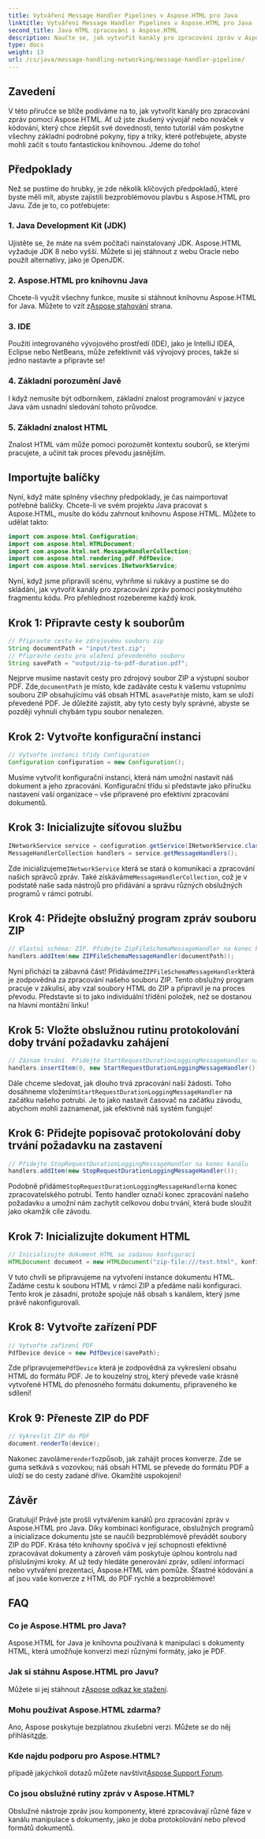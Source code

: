 ```yaml
---
title: Vytváření Message Handler Pipelines v Aspose.HTML pro Java
linktitle: Vytváření Message Handler Pipelines v Aspose.HTML pro Java
second_title: Java HTML zpracování s Aspose.HTML
description: Naučte se, jak vytvořit kanály pro zpracování zpráv v Aspose.HTML pro Java, pomocí tohoto podrobného průvodce krok za krokem. Převeďte ZIP do PDF bez námahy.
type: docs
weight: 13
url: /cs/java/message-handling-networking/message-handler-pipeline/
---
```

## Zavedení
V této příručce se blíže podíváme na to, jak vytvořit kanály pro zpracování zpráv pomocí Aspose.HTML. Ať už jste zkušený vývojář nebo nováček v kódování, který chce zlepšit své dovednosti, tento tutoriál vám poskytne všechny základní podrobné pokyny, tipy a triky, které potřebujete, abyste mohli začít s touto fantastickou knihovnou. Jdeme do toho!
## Předpoklady
Než se pustíme do hrubky, je zde několik klíčových předpokladů, které byste měli mít, abyste zajistili bezproblémovou plavbu s Aspose.HTML pro Javu. Zde je to, co potřebujete:
### 1. Java Development Kit (JDK)
Ujistěte se, že máte na svém počítači nainstalovaný JDK. Aspose.HTML vyžaduje JDK 8 nebo vyšší. Můžete si jej stáhnout z webu Oracle nebo použít alternativy, jako je OpenJDK.
### 2. Aspose.HTML pro knihovnu Java
 Chcete-li využít všechny funkce, musíte si stáhnout knihovnu Aspose.HTML for Java. Můžete to vzít z[Aspose stahování](https://releases.aspose.com/html/java/) strana.
### 3. IDE
Použití integrovaného vývojového prostředí (IDE), jako je IntelliJ IDEA, Eclipse nebo NetBeans, může zefektivnit váš vývojový proces, takže si jedno nastavte a připravte se!
### 4. Základní porozumění Javě
I když nemusíte být odborníkem, základní znalost programování v jazyce Java vám usnadní sledování tohoto průvodce.
### 5. Základní znalost HTML
Znalost HTML vám může pomoci porozumět kontextu souborů, se kterými pracujete, a učinit tak proces převodu jasnějším.
## Importujte balíčky
Nyní, když máte splněny všechny předpoklady, je čas naimportovat potřebné balíčky. Chcete-li ve svém projektu Java pracovat s Aspose.HTML, musíte do kódu zahrnout knihovnu Aspose.HTML. Můžete to udělat takto:
```java
import com.aspose.html.Configuration;
import com.aspose.html.HTMLDocument;
import com.aspose.html.net.MessageHandlerCollection;
import com.aspose.html.rendering.pdf.PdfDevice;
import com.aspose.html.services.INetworkService;
```
Nyní, když jsme připravili scénu, vyhrňme si rukávy a pustíme se do skládání, jak vytvořit kanály pro zpracování zpráv pomocí poskytnutého fragmentu kódu. Pro přehlednost rozebereme každý krok.
## Krok 1: Připravte cesty k souborům

```java
// Připravte cestu ke zdrojovému souboru zip
String documentPath = "input/test.zip";
// Připravte cestu pro uložení převedeného souboru
String savePath = "output/zip-to-pdf-duration.pdf";
```

 Nejprve musíme nastavit cesty pro zdrojový soubor ZIP a výstupní soubor PDF. Zde,`documentPath` je místo, kde zadáváte cestu k vašemu vstupnímu souboru ZIP obsahujícímu váš obsah HTML a`savePath`je místo, kam se uloží převedené PDF. Je důležité zajistit, aby tyto cesty byly správné, abyste se později vyhnuli chybám typu soubor nenalezen.
## Krok 2: Vytvořte konfigurační instanci

```java
// Vytvořte instanci třídy Configuration
Configuration configuration = new Configuration();
```

Musíme vytvořit konfigurační instanci, která nám umožní nastavit náš dokument a jeho zpracování. Konfigurační třídu si představte jako příručku nastavení vaší organizace – vše připravené pro efektivní zpracování dokumentů.
## Krok 3: Inicializujte síťovou službu

```java
INetworkService service = configuration.getService(INetworkService.class);
MessageHandlerCollection handlers = service.getMessageHandlers();
```

 Zde inicializujeme`INetworkService` která se stará o komunikaci a zpracování našich správců zpráv. Také získáváme`MessageHandlerCollection`, což je v podstatě naše sada nástrojů pro přidávání a správu různých obslužných programů v rámci potrubí.
## Krok 4: Přidejte obslužný program zpráv souboru ZIP

```java
// Vlastní schéma: ZIP. Přidejte ZipFileSchemaMessageHandler na konec kanálu
handlers.addItem(new ZIPFileSchemaMessageHandler(documentPath));
```

 Nyní přichází ta zábavná část! Přidáváme`ZIPFileSchemaMessageHandler`která je zodpovědná za zpracování našeho souboru ZIP. Tento obslužný program pracuje v zákulisí, aby vzal soubory HTML do ZIP a připravil je na proces převodu. Představte si to jako individuální třídění položek, než se dostanou na hlavní montážní linku!
## Krok 5: Vložte obslužnou rutinu protokolování doby trvání požadavku zahájení

```java
// Záznam trvání. Přidejte StartRequestDurationLoggingMessageHandler na první místo v kanálu
handlers.insertItem(0, new StartRequestDurationLoggingMessageHandler());
```

 Dále chceme sledovat, jak dlouho trvá zpracování naší žádosti. Toho dosáhneme vložením`StartRequestDurationLoggingMessageHandler` na začátku našeho potrubí. Je to jako nastavit časovač na začátku závodu, abychom mohli zaznamenat, jak efektivně náš systém funguje!
## Krok 6: Přidejte popisovač protokolování doby trvání požadavku na zastavení

```java
// Přidejte StopRequestDurationLoggingMessageHandler na konec kanálu
handlers.addItem(new StopRequestDurationLoggingMessageHandler());
```

 Podobně přidáme`StopRequestDurationLoggingMessageHandler`na konec zpracovatelského potrubí. Tento handler označí konec zpracování našeho požadavku a umožní nám zachytit celkovou dobu trvání, která bude sloužit jako okamžik cíle závodu.
## Krok 7: Inicializujte dokument HTML

```java
// Inicializujte dokument HTML se zadanou konfigurací
HTMLDocument document = new HTMLDocument("zip-file:///test.html", konfigurace);
```

V tuto chvíli se připravujeme na vytvoření instance dokumentu HTML. Zadáme cestu k souboru HTML v rámci ZIP a předáme naši konfiguraci. Tento krok je zásadní, protože spojuje náš obsah s kanálem, který jsme právě nakonfigurovali.
## Krok 8: Vytvořte zařízení PDF

```java
// Vytvořte zařízení PDF
PdfDevice device = new PdfDevice(savePath);
```

 Zde připravujeme`PdfDevice` která je zodpovědná za vykreslení obsahu HTML do formátu PDF. Je to kouzelný stroj, který převede vaše krásně vytvořené HTML do přenosného formátu dokumentu, připraveného ke sdílení!
## Krok 9: Přeneste ZIP do PDF

```java
// Vykreslit ZIP do PDF
document.renderTo(device);
```

 Nakonec zavoláme`renderTo`způsob, jak zahájit proces konverze. Zde se guma setkává s vozovkou; náš obsah HTML se převede do formátu PDF a uloží se do cesty zadané dříve. Okamžité uspokojení!
## Závěr
Gratuluji! Právě jste prošli vytvářením kanálů pro zpracování zpráv v Aspose.HTML pro Java. Díky kombinaci konfigurace, obslužných programů a inicializace dokumentu jste se naučili bezproblémově převádět soubory ZIP do PDF. Krása této knihovny spočívá v její schopnosti efektivně zpracovávat dokumenty a zároveň vám poskytuje úplnou kontrolu nad příslušnými kroky. 
Ať už tedy hledáte generování zpráv, sdílení informací nebo vytváření prezentací, Aspose.HTML vám pomůže. Šťastné kódování a ať jsou vaše konverze z HTML do PDF rychlé a bezproblémové!
## FAQ
### Co je Aspose.HTML pro Java?
Aspose.HTML for Java je knihovna používaná k manipulaci s dokumenty HTML, která umožňuje konverzi mezi různými formáty, jako je PDF.
### Jak si stáhnu Aspose.HTML pro Javu?
 Můžete si jej stáhnout z[Aspose odkaz ke stažení](https://releases.aspose.com/html/java/).
### Mohu používat Aspose.HTML zdarma?
 Ano, Aspose poskytuje bezplatnou zkušební verzi. Můžete se do něj přihlásit[zde](https://releases.aspose.com/).
### Kde najdu podporu pro Aspose.HTML?
 případě jakýchkoli dotazů můžete navštívit[Aspose Support Forum](https://forum.aspose.com/c/html/29).
### Co jsou obslužné rutiny zpráv v Aspose.HTML?
Obslužné nástroje zpráv jsou komponenty, které zpracovávají různé fáze v kanálu manipulace s dokumenty, jako je doba protokolování nebo převod formátů dokumentů.